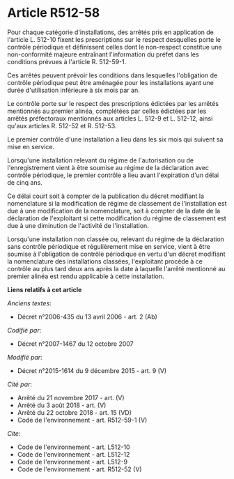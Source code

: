 # Article R512-58

Pour chaque catégorie d'installations, des arrêtés pris en application de l'article L. 512-10 fixent les prescriptions sur le
respect desquelles porte le contrôle périodique et définissent celles dont le non-respect constitue une non-conformité
majeure entraînant l'information du préfet dans les conditions prévues à l'article R. 512-59-1. 

Ces arrêtés peuvent prévoir les conditions dans lesquelles l'obligation de contrôle périodique peut être aménagée pour les
installations ayant une durée d'utilisation inférieure à six mois par an. 

Le contrôle porte sur le respect des prescriptions édictées par les arrêtés mentionnés au premier alinéa, complétées par
celles édictées par les arrêtés préfectoraux mentionnés aux articles L. 512-9 et L. 512-12, ainsi qu'aux articles R. 512-52
et R. 512-53. 

Le premier contrôle d'une installation a lieu dans les six mois qui suivent sa mise en service. 

Lorsqu'une installation relevant du régime de l'autorisation ou de l'enregistrement vient à être soumise au régime de la
déclaration avec contrôle périodique, le premier contrôle a lieu avant l'expiration d'un délai de cinq ans. 

Ce délai court soit à compter de la publication du décret modifiant la nomenclature si la modification de régime de
classement de l'installation est due à une modification de la nomenclature, soit à compter de la date de la déclaration de
l'exploitant si cette modification du régime de classement est due à une diminution de l'activité de l'installation. 

Lorsqu'une installation non classée ou, relevant du régime de la déclaration sans contrôle périodique et régulièrement mise
en service, vient à être soumise à l'obligation de contrôle périodique en vertu d'un décret modifiant la nomenclature des
installations classées, l'exploitant procède à ce contrôle au plus tard deux ans après la date à laquelle l'arrêté mentionné
au premier alinéa est rendu applicable à cette installation.

**Liens relatifs à cet article**

_Anciens textes_:

  - Décret n°2006-435 du 13 avril 2006 - art. 2 (Ab)

_Codifié par_:

  - Décret n°2007-1467 du 12 octobre 2007

_Modifié par_:

  - Décret n°2015-1614 du 9 décembre 2015 - art. 9 (V)

_Cité par_:

  - Arrêté du 21 novembre 2017 - art. (V)
  - Arrêté du 3 août 2018 - art. (V)
  - Arrêté du 22 octobre 2018 - art. 15 (VD)
  - Code de l'environnement - art. R512-59-1 (V)

_Cite_:

  - Code de l'environnement - art. L512-10
  - Code de l'environnement - art. L512-12
  - Code de l'environnement - art. L512-9
  - Code de l'environnement - art. R512-52 (V)
